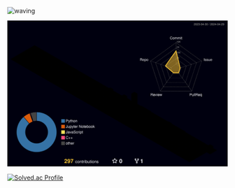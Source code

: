 ![waving](https://capsule-render.vercel.app/api?type=waving&height=200&text=Im%20Mohee!%20%20&fontAlign=60&fontAlignY=40&color=gradient)



![](./profile-3d-contrib/profile-night-rainbow.svg)

[![Solved.ac Profile](http://mazassumnida.wtf/api/v2/generate_badge?boj=moheemohaeng)](https://solved.ac/moheemohaeng/)
<!--
**moheemohaeng/moheemohaeng** is a ✨ _special_ ✨ repository because its `README.md` (this file) appears on your GitHub profile.

Here are some ideas to get you started:

- 🔭 I’m currently working on ...
- 🌱 I’m currently learning ...
- 👯 I’m looking to collaborate on ...
- 🤔 I’m looking for help with ...
- 💬 Ask me about ...
- 📫 How to reach me: ...
- 😄 Pronouns: ...
- ⚡ Fun fact: ...
-->
